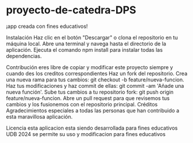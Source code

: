 # proyecto-de-catedra-DPS




¡app creada con fines educativos!

Instalación
Haz clic en el botón "Descargar" o clona el repositorio en tu máquina local.
Abre una terminal y navega hasta el directorio de la aplicación.
Ejecuta el comando npm install para instalar todas las dependencias.
 

Contribución
eres libre de copiar y modificar este proyecto siempre y cuando des los creditos correspondientes
Haz un fork del repositorio.
Crea una nueva rama para tus cambios: git checkout -b feature/nueva-funcion.
Haz tus modificaciones y haz commit de ellas: git commit -am 'Añade una nueva función'.
Sube tus cambios a tu repositorio fork: git push origin feature/nueva-funcion.
Abre un pull request para que revisemos tus cambios y los fusionemos con el repositorio principal.
Créditos
Agradecimientos especiales a todas las personas que han contribuido a esta maravillosa aplicación.

Licencia
esta aplicacion esta siendo desarrollada para fines educativos UDB 2024 se permite su uso y modificacion para fines educativos 
